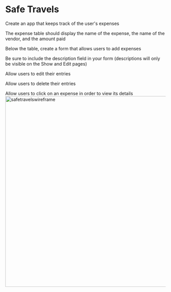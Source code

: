 # Safe Travels
Create an app that keeps track of the user's expenses

The expense table should display the name of the expense, the name of the vendor, and the amount paid

Below the table, create a form that allows users to add expenses

Be sure to include the description field in your form (descriptions will only be visible on the Show and Edit pages)

Allow users to edit their entries

Allow users to delete their entries

Allow users to click on an expense in order to view its details
<img width="600" alt="safetravelswireframe" src="https://github.com/JordanNitta/safeTravels/assets/108633792/302a8729-6619-4d6f-af17-2dbc22a2cbe3">
